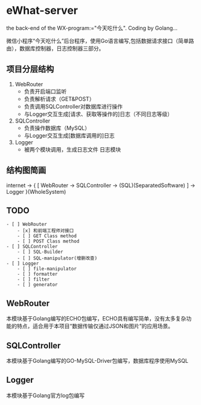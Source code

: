 # eWhat-server
the back-end of the WX-program:="今天吃什么". Coding by Golang...

微信小程序“今天吃什么”后台程序，使用Go语言编写,包括数据请求接口（简单路由），数据库控制器，日志控制器三部分。

## 项目分层结构
1. WebRouter
	- 负责开启端口监听
	- 负责解析请求（GET&POST）
	- 负责调用SQLController对数据库进行操作
	- 与Logger交互生成[请求、获取等操作的]日志（不同日志等级）
2. SQLController
	- 负责操作数据库（MySQL）
	- 与Logger交互生成[数据库调用的]日志
3. Logger
	- 被两个模块调用，生成日志文件         日志模块

## 结构图简画
internet -> { [ WebRouter -> SQLController -> (SQL)(SeparatedSoftware) ] -> Logger }(WholeSystem)

## TODO
	- [ ] WebRouter
		- [x] 和前端工程师对接口
		- [ ] GET Class method
		- [ ] POST Class method
	- [ ] SQLController
		- [ ] SQL-Builder
		- [ ] SQL-manipulator(增删改查)
	- [ ] Logger
		- [ ] file-manipulator
		- [ ] formatter
		- [ ] filter
		- [ ] generator

## WebRouter

本模块基于Golang编写的ECHO包编写，ECHO具有编写简单，没有太多复杂功能的特点，适合用于本项目“数据传输仅通过JSON和图片”的应用场景。

## SQLController

本模块基于Golang编写的GO-MySQL-Driver包编写，数据库程序使用MySQL

## Logger

本模块基于Golang官方log包编写

